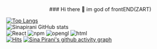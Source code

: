 <div align='center'>
### Hi there 👋
im god of frontEND(ZART)
 </div>

[![Top Langs](https://github-readme-stats.vercel.app/api/top-langs/?username=sinapirani&layout=compact)](https://github.com/sinapirani)\
![Sinapirani GitHub stats](https://github-readme-stats.vercel.app/api?username=sinapirani&show_icons=true&theme=radical)\
![React](	https://img.shields.io/badge/React-20232A?style=for-the-badge&logo=react&logoColor=61DAFB)
![npm](	https://img.shields.io/badge/npm-CB3837?style=for-the-badge&logo=npm&logoColor=white)
![opengl](	https://img.shields.io/badge/OpenGL-FFFFFF?style=for-the-badge&logo=opengl)
![html](https://img.shields.io/badge/HTML5-E34F26?style=for-the-badge&logo=html5&logoColor=white)\
[![Hits](https://hits.seeyoufarm.com/api/count/incr/badge.svg?url=https%3A%2F%2Fgithub.com%2Fsinapirani&count_bg=%2379C83D&title_bg=%23555555&icon=&icon_color=%23E7E7E7&title=hits&edge_flat=false)](https://hits.seeyoufarm.com)
[![Sina Pirani's github activity graph](https://activity-graph.herokuapp.com/graph?username=sinapirani&theme=react-dark	)](https://github.com/sadafamininia99/github-readme-activity-graph)


